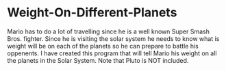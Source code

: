 # Weight-On-Different-Planets
Mario has to do a lot of travelling since he is a well known Super Smash Bros. fighter. Since he is visiting the solar system he needs to know what is weight will be on each of the planets so he can prepare to battle his oppenents. I have created this program that will tell Mario his weight on all the planets in the Solar System. Note that Pluto is NOT included.
